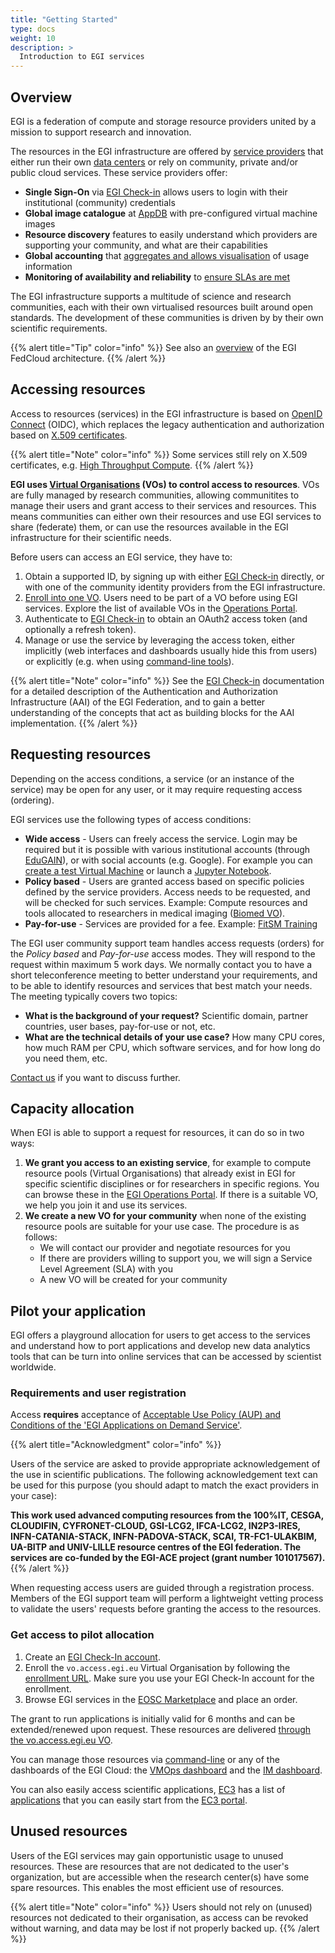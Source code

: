 ```yaml
---
title: "Getting Started"
type: docs
weight: 10
description: >
  Introduction to EGI services
---
```


## Overview

EGI is a federation of compute and storage resource providers united by a
mission to support research and innovation.

The resources in the EGI infrastructure are offered by
[service providers](https://www.egi.eu/federation/egi-federated-cloud/) that
either run their own [data centers](https://www.egi.eu/federation/data-centres/)
or rely on community, private and/or public cloud services. These service
providers offer:

- **Single Sign-On** via [EGI Check-in](https://www.egi.eu/services/check-in/)
  allows users to login with their institutional (community) credentials
- **Global image catalogue** at [AppDB](https://appdb.egi.eu) with
  pre-configured virtual machine images
- **Resource discovery** features to easily understand which providers are
  supporting your community, and what are their capabilities
- **Global accounting** that
  [aggregates and allows visualisation](https://accounting.egi.eu/cloud/) of
  usage information
- **Monitoring of availability and reliability** to
  [ensure SLAs are met](https://argo.egi.eu/egi/report-status/Critical/SITES?filter=FedCloud)

The EGI infrastructure supports a multitude of science and research communities,
each with their own virtualised resources built around open standards. The
development of these communities is driven by by their own scientific
requirements.

{{% alert title="Tip" color="info" %}} See also an
[overview](https://www.egi.eu/federation/egi-federated-cloud/the-egi-federated-cloud-architecture/)
of the EGI FedCloud architecture. {{% /alert %}}

## Accessing resources

Access to resources (services) in the EGI infrastructure is based on
[OpenID Connect](http://openid.net/connect/) (OIDC), which replaces the legacy
authentication and authorization based on
[X.509 certificates](../aai/check-in/vos/voms/).

{{% alert title="Note" color="info" %}} Some services still rely on X.509
certificates, e.g.
[High Throughput Compute](../compute/high-throughput-compute). {{% /alert %}}

**EGI uses
[Virtual Organisations](https://confluence.egi.eu/display/EGIG/Virtual+organisation)
(VOs) to control access to resources**. VOs are fully managed by research
communities, allowing communitites to manage their users and grant access to
their services and resources. This means communities can either own their
resources and use EGI services to share (federate) them, or can use the
resources available in the EGI infrastructure for their scientific needs.

Before users can access an EGI service, they have to:

1. Obtain a supported ID, by signing up with either
   [EGI Check-in](../aai/check-in/signup) directly, or with one of the community
   identity providers from the EGI infrastructure.
1. [Enroll into one VO](../aai/check-in/joining-virtual-organisation/). Users
   need to be part of a VO before using EGI services. Explore the list of
   available VOs in the
   [Operations Portal](https://operations-portal.egi.eu/vo/a/list).
1. Authenticate to [EGI Check-in](../aai/check-in) to obtain an OAuth2 access
   token (and optionally a refresh token).
1. Manage or use the service by leveraging the access token, either implicitly
   (web interfaces and dashboards usually hide this from users) or explicitly
   (e.g. when using [command-line tools](cli)).

{{% alert title="Note" color="info" %}} See the [EGI Check-in](../aai/check-in)
documentation for a detailed description of the Authentication and Authorization
Infrastructure (AAI) of the EGI Federation, and to gain a better understanding
of the concepts that act as building blocks for the AAI implementation.
{{% /alert %}}

## Requesting resources

Depending on the access conditions, a service (or an instance of the service)
may be open for any user, or it may require requesting access (ordering).

EGI services use the following types of access conditions:

- **Wide access** - Users can freely access the service. Login may be required
  but it is possible with various institutional accounts (through
  [EduGAIN](https://edugain.org)), or with social accounts (e.g. Google). For
  example you can
  [create a test Virtual Machine](../tutorials/create-your-first-virtual-machine/)
  or launch a [Jupyter Notebook](../dev-env/notebooks/).
- **Policy based** - Users are granted access based on specific policies defined
  by the service providers. Access needs to be requested, and will be checked
  for such services. Example: Compute resources and tools allocated to
  researchers in medical imaging ([Biomed VO](http://lsgc.org/biomed.html)).
- **Pay-for-use** - Services are provided for a fee. Example:
  [FitSM Training](https://www.egi.eu/services/fitsm-training)

The EGI user community support team handles access requests (orders) for the
_Policy based_ and _Pay-for-use_ access modes. They will respond to the request
within maximum 5 work days. We normally contact you to have a short
teleconference meeting to better understand your requirements, and to be able to
identify resources and services that best match your needs. The meeting
typically covers two topics:

- **What is the background of your request?** Scientific domain, partner
  countries, user bases, pay-for-use or not, etc.
- **What are the technical details of your use case?** How many CPU cores, how
  much RAM per CPU, which software services, and for how long do you need them,
  etc.

[Contact us](https://www.egi.eu/contact/) if you want to discuss further.

## Capacity allocation

When EGI is able to support a request for resources, it can do so in two ways:

1. **We grant you access to an existing service**, for example to compute
   resource pools (Virtual Organisations) that already exist in EGI for specific
   scientific disciplines or for researchers in specific regions. You can browse
   these in the
   [EGI Operations Portal](https://operations-portal.egi.eu/vo/a/list). If there
   is a suitable VO, we help you join it and use its services.
1. **We create a new VO for your community** when none of the existing resource
   pools are suitable for your use case. The procedure is as follows:
   - We will contact our provider and negotiate resources for you
   - If there are providers willing to support you, we will sign a Service Level
     Agreement (SLA) with you
   - A new VO will be created for your community

## Pilot your application

EGI offers a playground allocation for users to get access to the services and
understand how to port applications and develop new data analytics tools that
can be turn into online services that can be accessed by scientist worldwide.

### Requirements and user registration

Access **requires** acceptance of
[Acceptable Use Policy (AUP) and Conditions of the \'EGI Applications on Demand Service\'](https://documents.egi.eu/public/ShowDocument?docid=2635).

{{% alert title="Acknowledgment" color="info" %}}

Users of the service are asked to provide appropriate acknowledgement of the use
in scientific publications. The following acknowledgement text can be used for
this purpose (you should adapt to match the exact providers in your case):

**This work used advanced computing resources from the 100%IT, CESGA, CLOUDIFIN,
CYFRONET-CLOUD, GSI-LCG2, IFCA-LCG2, IN2P3-IRES, INFN-CATANIA-STACK,
INFN-PADOVA-STACK, SCAI, TR-FC1-ULAKBIM, UA-BITP and UNIV-LILLE resource centres
of the EGI federation. The services are co-funded by the EGI-ACE project (grant
number 101017567).** {{% /alert %}}

When requesting access users are guided through a registration process. Members
of the EGI support team will perform a lightweight vetting process to validate
the users' requests before granting the access to the resources.

### Get access to pilot allocation

1. Create an [EGI Check-In account](../aai/check-in/).
2. Enroll the `vo.access.egi.eu` Virtual Organisation by following the
   [enrollment URL](https://aai.egi.eu/registry/co_petitions/start/coef:240).
   Make sure you use your EGI Check-In account for the enrollment.
3. Browse EGI services in the
   [EOSC Marketplace](https://marketplace.eosc-portal.eu/providers/egi-fed)
   and place an order.

The grant to run applications is initially valid for 6 months and can be
extended/renewed upon request. These resources are delivered
[through the vo.access.egi.eu VO](https://documents.egi.eu/public/ShowDocument?docid=2773).

You can manage those resources via [command-line](cli) or any of the dashboards
of the EGI Cloud: the [VMOps dashboard](../compute/cloud-compute/monitor/) and
the [IM dashboard](../compute/orchestration/im/dashboard/).

You can also easily access scientific applications,
[EC3](../compute/orchestration/ec3) has a list of
[applications](../compute/orchestration/ec3/apps/) that you can easily start
from the [EC3 portal](https://servproject.i3m.upv.es/ec3-ltos/index.php).

## Unused resources

Users of the EGI services may gain opportunistic usage to unused resources.
These are resources that are not dedicated to the user's organization, but are
accessible when the research center(s) have some spare resources. This enables
the most efficient use of resources.

{{% alert title="Note" color="info" %}} Users should not rely on (unused)
resources not dedicated to their organisation, as access can be revoked without
warning, and data may be lost if not properly backed up. {{% /alert %}}
